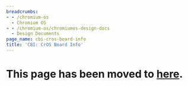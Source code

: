 ```yaml
---
breadcrumbs:
- - /chromium-os
  - Chromium OS
- - /chromium-os/chromiumos-design-docs
  - Design Documents
page_name: cbi-cros-board-info
title: 'CBI: CrOS Board Info'
---
```


# This page has been moved to [here](https://chromium.googlesource.com/chromiumos/docs/+/master/design_docs/cros_board_info.md).